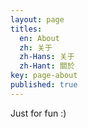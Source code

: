 ```yaml
---
layout: page
titles:
  en: About
  zh: 关于
  zh-Hans: 关于
  zh-Hant: 關於
key: page-about
published: true
---
```


Just for fun :)
